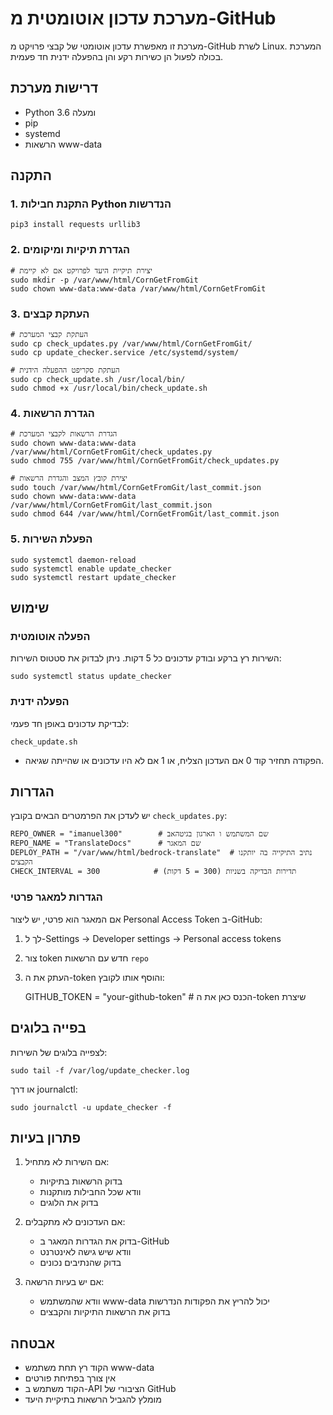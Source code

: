 # מערכת עדכון אוטומטית מ-GitHub

מערכת זו מאפשרת עדכון אוטומטי של קבצי פרויקט מ-GitHub לשרת Linux. המערכת בכולה לפעול הן כשירות רקע והן בהפעלה ידנית חד פעמית.

## דרישות מערכת
- Python 3.6 ומעלה
- pip
- systemd
- הרשאות www-data

## התקנה 

### 1. התקנת חבילות Python הנדרשות

    pip3 install requests urllib3

### 2. הגדרת תיקיות ומיקומים

    # יצירת תיקיית היעד לפרויקט אם לא קיימת
    sudo mkdir -p /var/www/html/CornGetFromGit
    sudo chown www-data:www-data /var/www/html/CornGetFromGit

### 3. העתקת קבצים

    # העתקת קבצי המערכת
    sudo cp check_updates.py /var/www/html/CornGetFromGit/
    sudo cp update_checker.service /etc/systemd/system/

    # העתקת סקריפט ההפעלה הידנית
    sudo cp check_update.sh /usr/local/bin/
    sudo chmod +x /usr/local/bin/check_update.sh

### 4. הגדרת הרשאות

    # הגדרת הרשאות לקבצי המערכת
    sudo chown www-data:www-data /var/www/html/CornGetFromGit/check_updates.py
    sudo chmod 755 /var/www/html/CornGetFromGit/check_updates.py
    
    # יצירת קובץ המצב והגדרת הרשאות
    sudo touch /var/www/html/CornGetFromGit/last_commit.json
    sudo chown www-data:www-data /var/www/html/CornGetFromGit/last_commit.json
    sudo chmod 644 /var/www/html/CornGetFromGit/last_commit.json

### 5. הפעלת השירות

    sudo systemctl daemon-reload
    sudo systemctl enable update_checker
    sudo systemctl restart update_checker

## שימוש

### הפעלה אוטומטית
השירות רץ ברקע ובודק עדכונים כל 5 דקות. ניתן לבדוק את סטטוס השירות:

    sudo systemctl status update_checker

### הפעלה ידנית
לבדיקת עדכונים באופן חד פעמי:

    check_update.sh

* הפקודה תחזיר קוד 0 אם העדכון הצליח, או 1 אם לא היו עדכונים או שהייתה שגיאה.

## הגדרות

יש לעדכן את הפרמטרים הבאים בקובץ `check_updates.py`:

    REPO_OWNER = "imanuel300"        # שם המשתמש ו הארגון בגיטהאב
    REPO_NAME = "TranslateDocs"      # שם המאגר
    DEPLOY_PATH = "/var/www/html/bedrock-translate"  # נתיב התיקייה בה יותקנו הקבצים
    CHECK_INTERVAL = 300            # תדירות הבדיקה בשניות (300 = 5 דקות)

### הגדרות למאגר פרטי
אם המאגר הוא פרטי, יש ליצור Personal Access Token ב-GitHub:
1. לך ל-Settings -> Developer settings -> Personal access tokens
2. צור token חדש עם הרשאות `repo`
3. העתק את ה-token והוסף אותו לקובץ:

    GITHUB_TOKEN = "your-github-token"  # הכנס כאן את ה-token שיצרת

## בפייה בלוגים

לצפייה בלוגים של השירות:

    sudo tail -f /var/log/update_checker.log

או דרך journalctl:

    sudo journalctl -u update_checker -f

## פתרון בעיות

1. אם השירות לא מתחיל:
   - בדוק הרשאות בתיקיות
   - וודא שכל החבילות מותקנות
   - בדוק את הלוגים

2. אם העדכונים לא מתקבלים:
   - בדוק את הגדרות המאגר ב-GitHub
   - וודא שיש גישה לאינטרנט
   - בדוק שהנתיבים נכונים

3. אם יש בעיות הרשאה:
   - וודא שהמשתמש www-data יכול להריץ את הפקודות הנדרשות
   - בדוק את הרשאות התיקיות והקבצים

## אבטחה

- הקוד רץ תחת משתמש www-data
- אין צורך בפתיחת פורטים
- הקוד משתמש ב-API הציבורי של GitHub
- מומלץ להגביל הרשאות בתיקיית היעד 